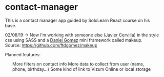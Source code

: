 # contact-manager

This is a contact manager app guided by SoloLearn React course on his base.


02/08/19 -> Now I'm working with someone else (<a href=https://github.com/JavierCervilla>Javier Cervilla</a>) in the style css using SASS and a <a href=https://github.com/ftdgomez>Daniel Gomez</a> mini framework called makeup. Source: https://github.com/ftdgomez/makeup

Planned features:
<ul><il>More filters on contact info</il>
  <il>More data to collect from user (name, phone, birthday...)</il>
  <il>Some kind of link to Vizum</il>
  <il>Online or local storage</il>
